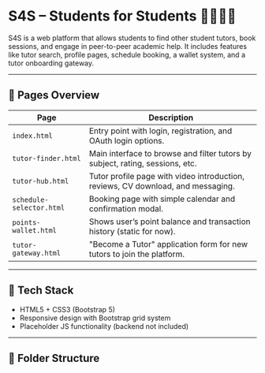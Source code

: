 # S4S – Students for Students 👨‍🏫👩‍🎓

S4S is a web platform that allows students to find other student tutors, book sessions, and engage in peer-to-peer academic help. It includes features like tutor search, profile pages, schedule booking, a wallet system, and a tutor onboarding gateway.

---

## 🚀 Pages Overview

| Page | Description |
|------|-------------|
| `index.html` | Entry point with login, registration, and OAuth login options. |
| `tutor-finder.html` | Main interface to browse and filter tutors by subject, rating, sessions, etc. |
| `tutor-hub.html` | Tutor profile page with video introduction, reviews, CV download, and messaging. |
| `schedule-selector.html` | Booking page with simple calendar and confirmation modal. |
| `points-wallet.html` | Shows user’s point balance and transaction history (static for now). |
| `tutor-gateway.html` | "Become a Tutor" application form for new tutors to join the platform. |

---

## 🧰 Tech Stack

- HTML5 + CSS3 (Bootstrap 5)
- Responsive design with Bootstrap grid system
- Placeholder JS functionality (backend not included)

---

## 📂 Folder Structure

